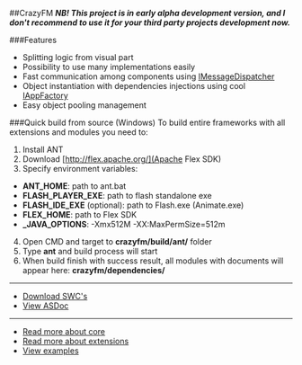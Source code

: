 ##CrazyFM
**_NB! This project is in early alpha development version, and I don't recommend to use it for your third party projects development now._**

###Features
* Splitting logic from visual part
* Possibility to use many implementations easily
* Fast communication among components using [IMessageDispatcher](http://188.166.108.195/projects/crazyfm/core/doc/com/crazyfm/core/mvc/message/IMessageDispatcher.html)
* Object instantiation with dependencies injections using cool [IAppFactory](http://188.166.108.195/projects/crazyfm/core/doc/com/crazyfm/core/factory/IAppFactory.html#includeExamplesSummary)
* Easy object pooling management

###Quick build from source (Windows)
To build entire frameworks with all extensions and modules you need to:

1. Install ANT
2. Download [http://flex.apache.org/](Apache Flex SDK)
3. Specify environment variables:

  * **ANT_HOME**: path to ant.bat
  * **FLASH_PLAYER_EXE**: path to flash standalone exe
  * **FLASH_IDE_EXE** (optional): path to Flash.exe (Animate.exe)
  * **FLEX_HOME**: path to Flex SDK
  * **_JAVA_OPTIONS**: -Xmx512M -XX:MaxPermSize=512m

4. Open CMD and target to **crazyfm/build/ant/** folder
5. Type **ant** and build process will start
6. When build finish with success result, all modules with documents will appear here: **crazyfm/dependencies/**

***

- [Download SWC's](http://188.166.108.195/projects/crazyfm/crazyfm_latest.zip)
- [View ASDoc](http://188.166.108.195/projects/crazyfm/doc/index.html)

***

- [Read more about core](core)
- [Read more about extensions](extensions)
- [View examples](https://github.com/CrazyFlasher/crazyfm-examples)